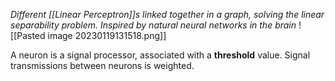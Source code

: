 _Different [[Linear Perceptron]]s linked together in a graph, solving the linear separability problem. Inspired by natural neural networks in the brain_
![[Pasted image 20230119131518.png]]

A neuron is a signal processor, associated with a **threshold** value. Signal transmissions between neurons is weighted.